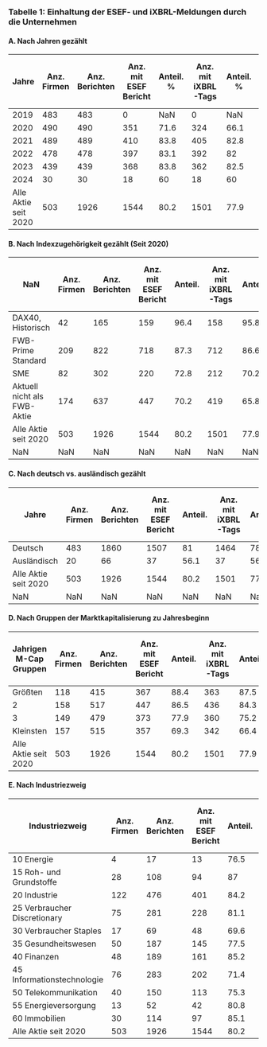 ### Tabelle 1: Einhaltung der ESEF- und iXBRL-Meldungen durch die Unternehmen 

#### A. Nach Jahren gezählt  

| Jahre | Anz. Firmen | Anz. Berichten | Anz. mit ESEF Bericht | Anteil. % | Anz. mit iXBRL-Tags | Anteil. % | Anz. mit vollst. XBRL-Paket | Anteil. % |
| --- | --- | --- | --- | --- | --- | --- | --- | --- |
| 2019 | 483 | 483 | 0 | NaN | 0 | NaN | 0 | NaN |
| 2020 | 490 | 490 | 351 | 71.6 | 324 | 66.1 | 297 | 60.6 |
| 2021 | 489 | 489 | 410 | 83.8 | 405 | 82.8 | 362 | 74 |
| 2022 | 478 | 478 | 397 | 83.1 | 392 | 82 | 355 | 74.3 |
| 2023 | 439 | 439 | 368 | 83.8 | 362 | 82.5 | 330 | 75.2 |
| 2024 | 30 | 30 | 18 | 60 | 18 | 60 | 11 | 36.7 |
| Alle Aktie seit 2020 | 503 | 1926 | 1544 | 80.2 | 1501 | 77.9 | 1355 | 70.4 |

#### B. Nach Indexzugehörigkeit gezählt (Seit 2020) 

| NaN | Anz. Firmen | Anz. Berichten | Anz. mit ESEF Bericht | Anteil. | Anz. mit iXBRL-Tags | Anteil. | Anz. mit vollst. XBRL-Paket | Anteil. |
| --- | --- | --- | --- | --- | --- | --- | --- | --- |
| DAX40, Historisch | 42 | 165 | 159 | 96.4 | 158 | 95.8 | 151 | 91.5 |
| FWB-Prime Standard | 209 | 822 | 718 | 87.3 | 712 | 86.6 | 684 | 83.2 |
| SME | 82 | 302 | 220 | 72.8 | 212 | 70.2 | 182 | 60.3 |
| Aktuell nicht als FWB-Aktie | 174 | 637 | 447 | 70.2 | 419 | 65.8 | 338 | 53.1 |
| Alle Aktie seit 2020 | 503 | 1926 | 1544 | 80.2 | 1501 | 77.9 | 1355 | 70.4 |
| NaN | NaN | NaN | NaN | NaN | NaN | NaN | NaN | NaN |

####  C. Nach deutsch vs. ausländisch gezählt 

| Jahre | Anz. Firmen | Anz. Berichten | Anz. mit ESEF Bericht | Anteil. | Anz. mit iXBRL-Tags | Anteil. | Anz. mit vollst. XBRL-Paket | Anteil. |
| --- | --- | --- | --- | --- | --- | --- | --- | --- |
| Deutsch | 483 | 1860 | 1507 | 81 | 1464 | 78.7 | 1321 | 71 |
| Ausländisch | 20 | 66 | 37 | 56.1 | 37 | 56.1 | 34 | 51.5 |
| Alle Aktie seit 2020 | 503 | 1926 | 1544 | 80.2 | 1501 | 77.9 | 1355 | 70.4 |
| NaN | NaN | NaN | NaN | NaN | NaN | NaN | NaN | NaN |

#### D. Nach Gruppen der Marktkapitalisierung zu Jahresbeginn 


| Jahrigen M-Cap Gruppen | Anz. Firmen | Anz. Berichten | Anz. mit ESEF Bericht | Anteil. | Anz. mit iXBRL-Tags | Anteil. | Anz. mit vollst. XBRL-Paket | Anteil. |
| --- | --- | --- | --- | --- | --- | --- | --- | --- |
| Größten | 118 | 415 | 367 | 88.4 | 363 | 87.5 | 335 | 80.7 |
| 2 | 158 | 517 | 447 | 86.5 | 436 | 84.3 | 389 | 75.2 |
| 3 | 149 | 479 | 373 | 77.9 | 360 | 75.2 | 327 | 68.3 |
| Kleinsten | 157 | 515 | 357 | 69.3 | 342 | 66.4 | 304 | 59 |
| Alle Aktie seit 2020 | 503 | 1926 | 1544 | 80.2 | 1501 | 77.9 | 1355 | 70.4 |

#### E. Nach Industriezweig 

| Industriezweig | Anz. Firmen | Anz. Berichten | Anz. mit ESEF Bericht | Anteil. | Anz. mit iXBRL-Tags | Anteil. | Anz. mit vollst. XBRL-Paket | Anteil. |
| --- | --- | --- | --- | --- | --- | --- | --- | --- |
| 10 Energie | 4 | 17 | 13 | 76.5 | 13 | 76.5 | 12 | 70.6 |
| 15 Roh- und Grundstoffe | 28 | 108 | 94 | 87 | 89 | 82.4 | 75 | 69.4 |
| 20 Industrie | 122 | 476 | 401 | 84.2 | 398 | 83.6 | 372 | 78.2 |
| 25 Verbraucher Discretionary | 75 | 281 | 228 | 81.1 | 221 | 78.6 | 195 | 69.4 |
| 30 Verbraucher Staples | 17 | 69 | 48 | 69.6 | 48 | 69.6 | 47 | 68.1 |
| 35 Gesundheitswesen | 50 | 187 | 145 | 77.5 | 135 | 72.2 | 122 | 65.2 |
| 40 Finanzen | 48 | 189 | 161 | 85.2 | 152 | 80.4 | 124 | 65.6 |
| 45 Informationstechnologie | 76 | 283 | 202 | 71.4 | 201 | 71 | 192 | 67.8 |
| 50 Telekommunikation | 40 | 150 | 113 | 75.3 | 110 | 73.3 | 100 | 66.7 |
| 55 Energieversorgung | 13 | 52 | 42 | 80.8 | 41 | 78.8 | 36 | 69.2 |
| 60 Immobilien | 30 | 114 | 97 | 85.1 | 93 | 81.6 | 80 | 70.2 |
| Alle Aktie seit 2020 | 503 | 1926 | 1544 | 80.2 | 1501 | 77.9 | 1355 | 70.4 |
